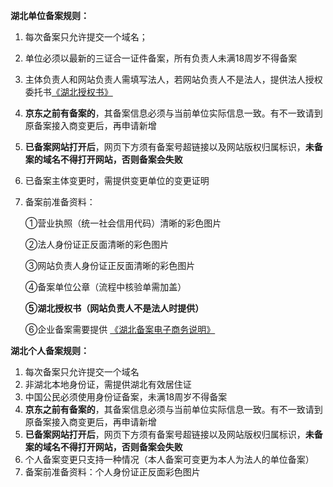 **湖北单位备案规则：**

1. 每次备案只允许提交一个域名；  

2. 单位必须以最新的三证合一证件备案，所有负责人未满18周岁不得备案

3. 主体负责人和网站负责人需填写法人，若网站负责人不是法人，提供法人授权委托书[《湖北授权书》](https://img1.jcloudcs.com/cms/f2e80f40-5e25-4b34-b900-f84f3ad4f2e020180503113810.doc)

4. **京东之前有备案的**，其备案信息必须与当前单位实际信息一致。有不一致请到原备案接入商变更后，再申请新增

5. **已备案网站打开后**，网页下方须有备案号超链接以及网站版权归属标识，**未备案的域名不得打开网站，否则备案会失败**

6. 已备案主体变更时，需提供变更单位的变更证明

7. 备案前准备资料：

   ①营业执照（统一社会信用代码）清晰的彩色图片

   ②法人身份证正反面清晰的彩色图片

   ③网站负责人身份证正反面清晰的彩色图片

   ④备案单位公章（流程中核验单需加盖）

   **⑤湖北授权书（网站负责人不是法人时提供）**

   ⑥企业备案需要提供 [《湖北备案电子商务说明》](https://beianwendang.s3.cn-north-1.jdcloud-oss.com/beianrumen/guanjuguize/hubei/%E6%B9%96%E5%8C%97%E5%A4%87%E6%A1%88%E7%94%B5%E5%AD%90%E5%95%86%E5%8A%A1%E8%AF%B4%E6%98%8E.docx)

**湖北个人备案规则：**

1. 每次备案只允许提交一个域名
2. 非湖北本地身份证，需提供湖北有效居住证
3. 中国公民必须使用身份证备案，未满18周岁不得备案
4. **京东之前有备案的**，其备案信息必须与当前单位实际信息一致。有不一致请到原备案接入商变更后，再申请新增
5. **已备案网站打开后**，网页下方须有备案号超链接以及网站版权归属标识，**未备案的域名不得打开网站，否则备案会失败**
6. 个人备案变更只支持一种情况（本人备案可变更为本人为法人的单位备案）
7. 备案前准备资料：个人身份证正反面彩色图片